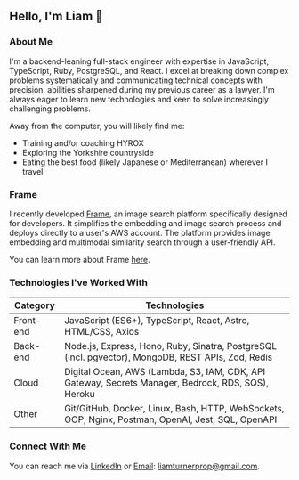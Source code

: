 ## Hello, I'm Liam 👋

### About Me

I'm a backend-leaning full-stack engineer with expertise in JavaScript, TypeScript, Ruby, PostgreSQL, and React. I excel at breaking down complex problems systematically and communicating technical concepts with precision, abilities sharpened during my previous career as a lawyer. I'm always eager to learn new technologies and keen to solve increasingly challenging problems.

Away from the computer, you will likely find me:
* Training and/or coaching HYROX
* Exploring the Yorkshire countryside
* Eating the best food (likely Japanese or Mediterranean) wherever I travel

### Frame

I recently developed [Frame](https://www.frame-platform.com/), an image search platform specifically designed for developers. It simplifies the embedding and image search process and deploys directly to a user's AWS account. The platform provides image embedding and multimodal similarity search through a user-friendly API.

You can learn more about Frame [here](https://www.frame-platform.com/case-study/introduction/).

### Technologies I've Worked With

| Category | Technologies |
|----------|-------------|
| Front-end | JavaScript (ES6+), TypeScript, React, Astro, HTML/CSS, Axios |
| Back-end | Node.js, Express, Hono, Ruby, Sinatra, PostgreSQL (incl. pgvector), MongoDB, REST APIs, Zod, Redis |
| Cloud | Digital Ocean, AWS (Lambda, S3, IAM, CDK, API Gateway, Secrets Manager, Bedrock, RDS, SQS), Heroku |
| Other | Git/GitHub, Docker, Linux, Bash, HTTP, WebSockets, OOP, Nginx, Postman, OpenAI, Jest, SQL, OpenAPI |

### Connect With Me

You can reach me via [LinkedIn](https://www.linkedin.com/in/liamturner347/) or [Email](liamturnerprop@gmail.com): liamturnerprop@gmail.com.
